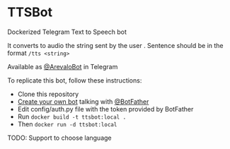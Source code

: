 # TTSBot

Dockerized Telegram Text to Speech bot

It converts to audio the string sent by the user . Sentence should be in the format ```/tts <string>```

Available as [@ArevaloBot](https://telegram.me/ArevaloBot) in Telegram

To replicate this bot, follow these instructions:

* Clone this repository
* [Create your own bot](https://core.telegram.org/bots#3-how-do-i-create-a-bot) talking with [@BotFather](https://telegram.me/BotFather)
* Edit config/auth.py file with the token provided by BotFather
* Run ```docker build -t ttsbot:local .```
* Then ```docker run -d ttsbot:local```

TODO: Support to choose language
